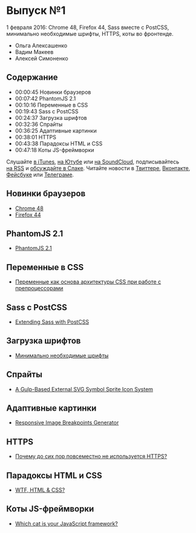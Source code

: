 # Выпуск №1

1 февраля 2016: Chrome 48, Firefox 44, Sass вместе с PostCSS, минимально необходимые шрифты, HTTPS, коты во фронтенде.

- Ольга Алексашенко
- Вадим Макеев
- Алексей Симоненко

## Содержание

- 00:00:45 Новинки браузеров
- 00:07:42 PhantomJS 2.1
- 00:10:16 Переменные в CSS
- 00:19:43 Sass с PostCSS
- 00:24:37 Загрузка шрифтов
- 00:32:36 Спрайты
- 00:36:25 Адаптивные картинки
- 00:38:01 HTTPS
- 00:43:38 Парадоксы HTML и CSS
- 00:47:18 Коты JS-фреймворки

Слушайте [в iTunes](https://itunes.apple.com/podcast/id1080500016), [на Ютубе](https://www.youtube.com/playlist?list=PLMBnwIwFEFHcwuevhsNXkFTcadeX5R1Go) или [на SoundCloud](https://soundcloud.com/web-standards), подписывайтесь [на RSS](https://web-standards.ru/podcast/feed/) и [обсуждайте в Слаке](http://slack.web-standards.ru/). Читайте новости в [Твиттере](https://twitter.com/webstandards_ru), [Вконтакте](https://vk.com/webstandards_ru), [Фейсбуке](https://www.facebook.com/webstandardsru) или [Телеграме](https://t.me/webstandards_ru).

## Новинки браузеров

- [Chrome 48](https://youtu.be/TebeVxw95RI)
- [Firefox 44](http://tanalin.com/blog/2016/01/firefox-44/)

## PhantomJS 2.1

- [PhantomJS 2.1](https://raw.githubusercontent.com/ariya/phantomJS/master/ChangeLog)

## Переменные в CSS

- [Переменные как основа архитектуры CSS при работе с препроцессорами](http://prgssr.ru/development/peremennye-osnova-arhitektury-css.html)

## Sass с PostCSS

- [Extending Sass with PostCSS](http://ashleynolan.co.uk/blog/extend-sass-with-postcss)

## Загрузка шрифтов

- [Минимально необходимые шрифты](http://css-live.ru/articles/minimalno-neobxodimye-shrifty.html)

## Спрайты

- [A Gulp-Based External SVG Symbol Sprite Icon System](https://una.im/svg-icons/)

## Адаптивные картинки

- [Responsive Image Breakpoints Generator](http://www.responsivebreakpoints.com/)

## HTTPS

- [Почему до сих пор повсеместно не используется HTTPS?](https://habrahabr.ru/post/275539/)

## Парадоксы HTML и CSS

- [WTF, HTML & CSS?](http://wtfhtmlcss.com/)

## Коты JS-фреймворки

- [Which cat is your JavaScript framework?](http://whichcatisyourjavascriptframework.com/)
